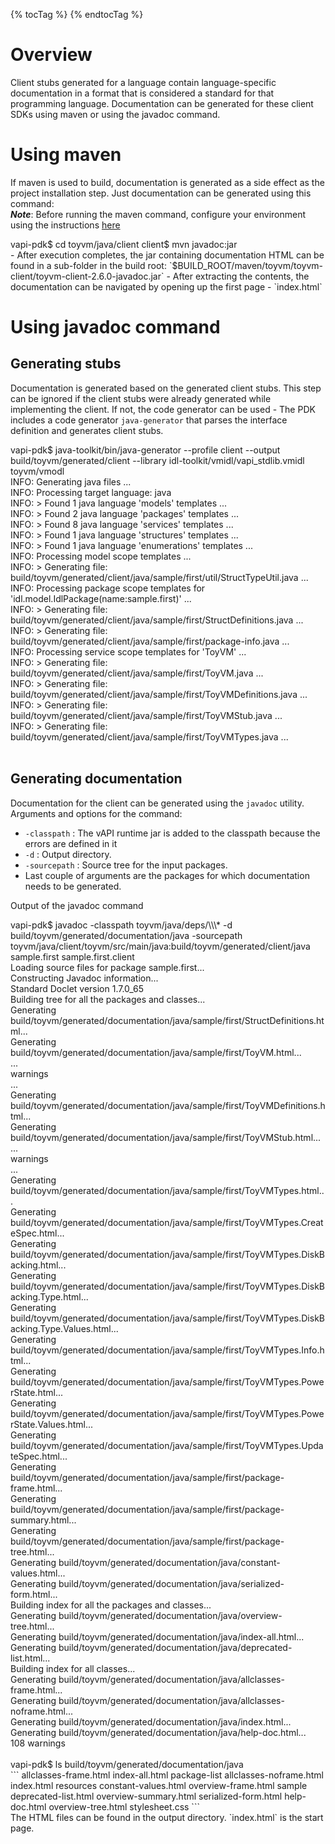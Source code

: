 {% tocTag %} {% endtocTag %}

# Overview
Client stubs generated for a language contain language-specific documentation in a format that is considered a standard for that programming language. Documentation can be generated for these client SDKs using maven or using the javadoc command.

# Using maven
If maven is used to build, documentation is generated as a side effect as the project installation step. Just documentation can be generated using this command:<br>
***Note***: Before running the maven command, configure your environment using the instructions [here](../setting_up/configuring_the_environment.md#java)
<div class="codePart">
    vapi-pdk$ cd toyvm/java/client  
    client$ mvn javadoc:jar
</div>
-   After execution completes, the jar containing documentation HTML can be found in a sub-folder in the build root: `$BUILD_ROOT/maven/toyvm/toyvm-client/toyvm-client-2.6.0-javadoc.jar`
-   After extracting the contents, the documentation can be navigated by opening up the first page - `index.html`

# Using javadoc command

## Generating stubs

Documentation is generated based on the generated client stubs. This step can be ignored if the client stubs were already generated while implementing the client. If not, the code generator can be used - The PDK includes a code generator `java-generator` that parses the interface definition and generates client stubs. 

<div class="codePart">
    vapi-pdk$ java-toolkit/bin/java-generator --profile client --output build/toyvm/generated/client --library idl-toolkit/vmidl/vapi_stdlib.vmidl toyvm/vmodl
    <span class="collapseTitle collapsed" data-toggle="collapse" data-target="#stubGen">&nbsp;</span>
    <div id="stubGen" class="collapseContent collapse">
    INFO: Generating java files ...<br>
    INFO: Processing target language: java<br>
    INFO:  > Found 1 java language 'models' templates ...<br>
    INFO:  > Found 2 java language 'packages' templates ...<br>
    INFO:  > Found 8 java language 'services' templates ...<br>
    INFO:  > Found 1 java language 'structures' templates ...<br>
    INFO:  > Found 1 java language 'enumerations' templates ...<br>
    INFO: Processing model scope templates ...<br>
    INFO:  > Generating file: build/toyvm/generated/client/java/sample/first/util/StructTypeUtil.java ...<br>
    INFO: Processing package scope templates for 'idl.model.IdlPackage(name:sample.first)' ...<br>
    INFO:  > Generating file: build/toyvm/generated/client/java/sample/first/StructDefinitions.java ...<br>
    INFO:  > Generating file: build/toyvm/generated/client/java/sample/first/package-info.java ...<br>
    INFO: Processing service scope templates for 'ToyVM' ...<br>
    INFO:  > Generating file: build/toyvm/generated/client/java/sample/first/ToyVM.java ...<br>
    INFO:  > Generating file: build/toyvm/generated/client/java/sample/first/ToyVMDefinitions.java ...<br>
    INFO:  > Generating file: build/toyvm/generated/client/java/sample/first/ToyVMStub.java ...<br>
    INFO:  > Generating file: build/toyvm/generated/client/java/sample/first/ToyVMTypes.java ...<br>
    </div>
</div>
&nbsp;

## Generating documentation

Documentation for the client can be generated using the `javadoc` utility. Arguments and options for the command:

-   `-classpath` : The vAPI runtime jar is added to the classpath because the errors are defined in it
-   `-d` : Output directory.
-   `-sourcepath` : Source tree for the input packages.
-   Last couple of arguments are the packages for which documentation needs to be generated.

Output of the javadoc command

<div class="codePart">
    vapi-pdk$ javadoc -classpath toyvm/java/deps/\\\* -d build/toyvm/generated/documentation/java -sourcepath toyvm/java/client/toyvm/src/main/java:build/toyvm/generated/client/java  sample.first sample.first.client
    <span class="collapseTitle collapsed" data-toggle="collapse" data-target="#docGen">&nbsp;</span>
    <div id="docGen" class="collapseContent collapse">
    Loading source files for package sample.first...<br>
    Constructing Javadoc information...<br>
    Standard Doclet version 1.7.0_65<br>
    Building tree for all the packages and classes...<br>
    Generating build/toyvm/generated/documentation/java/sample/first/StructDefinitions.html...<br>
    Generating build/toyvm/generated/documentation/java/sample/first/ToyVM.html...<br>
    ...<br>
    warnings<br>
    ...<br>
    Generating build/toyvm/generated/documentation/java/sample/first/ToyVMDefinitions.html...<br>
    Generating build/toyvm/generated/documentation/java/sample/first/ToyVMStub.html...<br>
    ...<br>
    warnings<br>
    ...<br>
    Generating build/toyvm/generated/documentation/java/sample/first/ToyVMTypes.html...<br>
    Generating build/toyvm/generated/documentation/java/sample/first/ToyVMTypes.CreateSpec.html...<br>
    Generating build/toyvm/generated/documentation/java/sample/first/ToyVMTypes.DiskBacking.html...<br>
    Generating build/toyvm/generated/documentation/java/sample/first/ToyVMTypes.DiskBacking.Type.html...<br>
    Generating build/toyvm/generated/documentation/java/sample/first/ToyVMTypes.DiskBacking.Type.Values.html...<br>
    Generating build/toyvm/generated/documentation/java/sample/first/ToyVMTypes.Info.html...<br>
    Generating build/toyvm/generated/documentation/java/sample/first/ToyVMTypes.PowerState.html...<br>
    Generating build/toyvm/generated/documentation/java/sample/first/ToyVMTypes.PowerState.Values.html...<br>
    Generating build/toyvm/generated/documentation/java/sample/first/ToyVMTypes.UpdateSpec.html...<br>
    Generating build/toyvm/generated/documentation/java/sample/first/package-frame.html...<br>
    Generating build/toyvm/generated/documentation/java/sample/first/package-summary.html...<br>
    Generating build/toyvm/generated/documentation/java/sample/first/package-tree.html...<br>
    Generating build/toyvm/generated/documentation/java/constant-values.html...<br>
    Generating build/toyvm/generated/documentation/java/serialized-form.html...<br>
    Building index for all the packages and classes...<br>
    Generating build/toyvm/generated/documentation/java/overview-tree.html...<br>
    Generating build/toyvm/generated/documentation/java/index-all.html...<br>
    Generating build/toyvm/generated/documentation/java/deprecated-list.html...<br>
    Building index for all classes...<br>
    Generating build/toyvm/generated/documentation/java/allclasses-frame.html...<br>
    Generating build/toyvm/generated/documentation/java/allclasses-noframe.html...<br>
    Generating build/toyvm/generated/documentation/java/index.html...<br>
    Generating build/toyvm/generated/documentation/java/help-doc.html...<br>
    108 warnings
    </div>
</div>
&nbsp;

<div class="codePart">
    vapi-pdk$ ls build/toyvm/generated/documentation/java
    <span class="collapseTitle collapsed" data-toggle="collapse" data-target="#listFiles">&nbsp;</span>
    <div id="listFiles" class="collapseContent collapse">
```
allclasses-frame.html    index-all.html         package-list
allclasses-noframe.html  index.html             resources
constant-values.html     overview-frame.html    sample
deprecated-list.html     overview-summary.html  serialized-form.html
help-doc.html            overview-tree.html     stylesheet.css
```
</div>
</div>
The HTML files can be found in the output directory. `index.html` is the start page.

